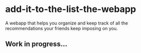 # add-it-to-the-list-the-webapp
A webapp that helps you organize and keep track of all the recommendations your friends keep imposing on you.

## Work in progress...
